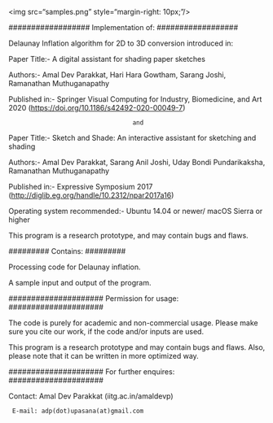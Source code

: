 <img src=“samples.png” style=“margin-right: 10px;”/>

################## Implementation of: ##################

Delaunay Inflation algorithm for 2D to 3D conversion introduced in:


Paper Title:- A digital assistant for shading paper sketches

Authors:- Amal Dev Parakkat, Hari Hara Gowtham, Sarang Joshi, Ramanathan Muthuganapathy

Published in:- Springer Visual Computing for Industry, Biomedicine, and Art 2020 (https://doi.org/10.1186/s42492-020-00049-7)

                                      and 

Paper Title:- Sketch and Shade: An interactive assistant for sketching and shading

Authors:- Amal Dev Parakkat, Sarang Anil Joshi, Uday Bondi Pundarikaksha, Ramanathan Muthuganapathy

Published in:- Expressive Symposium 2017 (http://diglib.eg.org/handle/10.2312/npar2017a16)



Operating system recommended:- Ubuntu 14.04 or newer/ macOS Sierra or higher

This program is a research prototype, and may contain bugs and flaws.

######### Contains: #########

Processing code for Delaunay inflation.

A sample input and output of the program.

##################### Permission for usage: #####################

The code is purely for academic and non-commercial usage. Please make sure you cite our work, if the code and/or inputs are used.

This program is a research prototype and may contain bugs and flaws. Also, please note that it can be written in more optimized way.

##################### For further enquires: #####################

Contact: Amal Dev Parakkat (iitg.ac.in/amaldevp)

     E-mail: adp(dot)upasana(at)gmail.com

